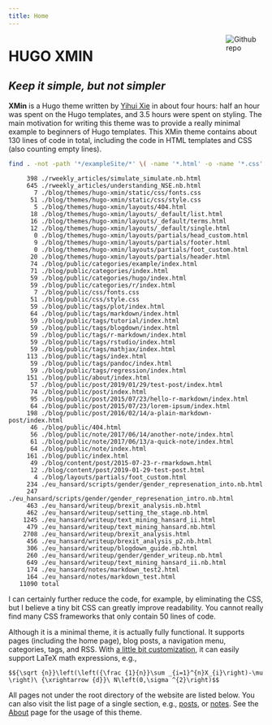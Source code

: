 ```yaml
---
title: Home
---
```


[<img src="https://simpleicons.org/icons/github.svg" style="max-width:15%;min-width:40px;float:right;" alt="Github repo" />](https://github.com/yihui/hugo-xmin)

# HUGO XMIN

## _Keep it simple, but not simpler_

**XMin** is a Hugo theme written by [Yihui Xie](https://yihui.name) in about four hours: half an hour was spent on the Hugo templates, and 3.5 hours were spent on styling. The main motivation for writing this theme was to provide a really minimal example to beginners of Hugo templates. This XMin theme contains about 130 lines of code in total, including the code in HTML templates and CSS (also counting empty lines).


```bash
find . -not -path '*/exampleSite/*' \( -name '*.html' -o -name '*.css' \) | xargs wc -l
```

```
     398 ./rweekly_articles/simulate_simulate.nb.html
     645 ./rweekly_articles/understanding_NSE.nb.html
       7 ./blog/themes/hugo-xmin/static/css/fonts.css
      51 ./blog/themes/hugo-xmin/static/css/style.css
       5 ./blog/themes/hugo-xmin/layouts/404.html
      18 ./blog/themes/hugo-xmin/layouts/_default/list.html
      16 ./blog/themes/hugo-xmin/layouts/_default/terms.html
      12 ./blog/themes/hugo-xmin/layouts/_default/single.html
       0 ./blog/themes/hugo-xmin/layouts/partials/head_custom.html
       9 ./blog/themes/hugo-xmin/layouts/partials/footer.html
       0 ./blog/themes/hugo-xmin/layouts/partials/foot_custom.html
      20 ./blog/themes/hugo-xmin/layouts/partials/header.html
      74 ./blog/public/categories/example/index.html
      71 ./blog/public/categories/index.html
      59 ./blog/public/categories/hugo/index.html
      59 ./blog/public/categories/r/index.html
       7 ./blog/public/css/fonts.css
      51 ./blog/public/css/style.css
      59 ./blog/public/tags/plot/index.html
      64 ./blog/public/tags/markdown/index.html
      59 ./blog/public/tags/tutorial/index.html
      59 ./blog/public/tags/blogdown/index.html
      59 ./blog/public/tags/r-markdown/index.html
      59 ./blog/public/tags/rstudio/index.html
      59 ./blog/public/tags/mathjax/index.html
     113 ./blog/public/tags/index.html
      59 ./blog/public/tags/pandoc/index.html
      59 ./blog/public/tags/regression/index.html
     151 ./blog/public/about/index.html
      57 ./blog/public/post/2019/01/29/test-post/index.html
      74 ./blog/public/post/index.html
      95 ./blog/public/post/2015/07/23/hello-r-markdown/index.html
      64 ./blog/public/post/2015/07/23/lorem-ipsum/index.html
     198 ./blog/public/post/2016/02/14/a-plain-markdown-post/index.html
      46 ./blog/public/404.html
      56 ./blog/public/note/2017/06/14/another-note/index.html
      61 ./blog/public/note/2017/06/13/a-quick-note/index.html
      64 ./blog/public/note/index.html
     161 ./blog/public/index.html
      49 ./blog/content/post/2015-07-23-r-rmarkdown.html
      12 ./blog/content/post/2019-01-29-test-post.html
       4 ./blog/layouts/partials/foot_custom.html
     234 ./eu_hansard/scripts/gender/gender_represenation_into.nb.html
     247 ./eu_hansard/scripts/gender/gender_represenation_intro.nb.html
     463 ./eu_hansard/writeup/brexit_analysis.nb.html
     462 ./eu_hansard/writeup/setting_the_stage.nb.html
    1245 ./eu_hansard/writeup/text_mining_hansard_ii.html
     479 ./eu_hansard/writeup/text_mining_hansard.nb.html
    2708 ./eu_hansard/writeup/brexit_analysis.html
     456 ./eu_hansard/writeup/brexit_analysis_p2.nb.html
     306 ./eu_hansard/writeup/blogdown_guide.nb.html
     260 ./eu_hansard/writeup/gender/gender_writeup.nb.html
     649 ./eu_hansard/writeup/text_mining_hansard_ii.nb.html
     174 ./eu_hansard/notes/markdown_test2.html
     164 ./eu_hansard/notes/markdown_test.html
   11090 total
```

I can certainly further reduce the code, for example, by eliminating the CSS, but I believe a tiny bit CSS can greatly improve readability. You cannot really find many CSS frameworks that only contain 50 lines of code.

Although it is a minimal theme, it is actually fully functional. It supports pages (including the home page), blog posts, a navigation menu, categories, tags, and RSS. With [a little bit customization](https://github.com/yihui/hugo-xmin/blob/master/exampleSite/layouts/partials/foot_custom.html), it can easily support LaTeX math expressions, e.g.,

`$${\sqrt {n}}\left(\left({\frac {1}{n}}\sum _{i=1}^{n}X_{i}\right)-\mu \right)\ {\xrightarrow {d}}\ N\left(0,\sigma ^{2}\right)$$`

All pages not under the root directory of the website are listed below. You can also visit the list page of a single section, e.g., [posts](/post/), or [notes](/note/). See the [About](/about/) page for the usage of this theme.
